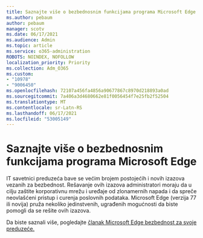 ```yaml
---
title: Saznajte više o bezbednosnim funkcijama programa Microsoft Edge
ms.author: pebaum
author: pebaum
manager: scotv
ms.date: 06/17/2021
ms.audience: Admin
ms.topic: article
ms.service: o365-administration
ROBOTS: NOINDEX, NOFOLLOW
localization_priority: Priority
ms.collection: Adm_O365
ms.custom:
- "10978"
- "9006450"
ms.openlocfilehash: 72107a456fa4856a90677867c8970d218893a0ad
ms.sourcegitcommit: 7a406a3d4680662e81f0056454f7e25fb2f52504
ms.translationtype: MT
ms.contentlocale: sr-Latn-RS
ms.lasthandoff: 06/17/2021
ms.locfileid: "53005149"
---
```

# <a name="learn-about-the-security-features-of-microsoft-edge"></a>Saznajte više o bezbednosnim funkcijama programa Microsoft Edge

IT savetnici preduzeća bave se većim brojem postojećih i novih izazova vezanih za bezbednost. Rešavanje ovih izazova administratori moraju da u cilju zaštite korporativnu mrežu i uređaje od zlonamernih napada i da spreče neovlašćeni pristup i curenja poslovnih podataka. Microsoft Edge (verzija 77 ili novija) pruža nekoliko jedinstvenih, ugrađenih mogućnosti da biste pomogli da se rešite ovih izazova. 

Da biste saznali više, pogledajte [članak Microsoft Edge bezbednost za svoje preduzeće.](/DeployEdge/ms-edge-security-for-business)